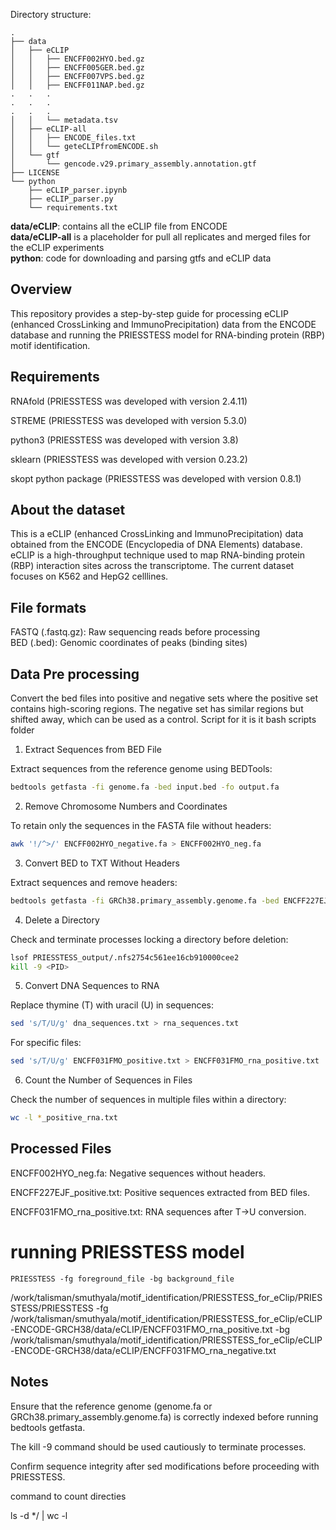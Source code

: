Directory structure:

```
.
├── data
│   ├── eCLIP
│   │   ├── ENCFF002HYO.bed.gz
│   │   ├── ENCFF005GER.bed.gz
│   │   ├── ENCFF007VPS.bed.gz
│   │   ├── ENCFF011NAP.bed.gz
.   .   .
.   .   .
.   .   .
│   │   └── metadata.tsv
│   ├── eCLIP-all
│   │   ├── ENCODE_files.txt
│   │   └── geteCLIPfromENCODE.sh
│   └── gtf
│       └── gencode.v29.primary_assembly.annotation.gtf
├── LICENSE
└── python
    ├── eCLIP_parser.ipynb
    ├── eCLIP_parser.py
    └── requirements.txt
```

__data/eCLIP__: contains all the eCLIP file from ENCODE  
__data/eCLIP-all__ is a placeholder for pull all replicates and merged files for the eCLIP experiments  
__python__: code for downloading and parsing gtfs and eCLIP data  

## Overview
This repository provides a step-by-step guide for processing eCLIP (enhanced CrossLinking and ImmunoPrecipitation) data from the ENCODE database and running the PRIESSTESS model for RNA-binding protein (RBP) motif identification.

## Requirements

RNAfold (PRIESSTESS was developed with version 2.4.11)

STREME (PRIESSTESS was developed with version 5.3.0)

python3 (PRIESSTESS was developed with version 3.8)

sklearn (PRIESSTESS was developed with version 0.23.2)

skopt python package (PRIESSTESS was developed with version 0.8.1)

## About the dataset
This is a eCLIP (enhanced CrossLinking and ImmunoPrecipitation) data obtained from the ENCODE (Encyclopedia of DNA Elements) database. eCLIP is a high-throughput technique used to map RNA-binding protein (RBP) interaction sites across the transcriptome. The current dataset focuses on K562 and HepG2 celllines. 

## File formats 
FASTQ (.fastq.gz): Raw sequencing reads before processing   
BED (.bed): Genomic coordinates of peaks (binding sites)      

## Data Pre processing 
Convert the bed files into positive and negative sets where the positive set contains high-scoring regions. The negative set has similar regions but shifted away, which can be used as a control.
Script for it is it bash scripts folder 

1. Extract Sequences from BED File

Extract sequences from the reference genome using BEDTools:

```bash
bedtools getfasta -fi genome.fa -bed input.bed -fo output.fa
```
2. Remove Chromosome Numbers and Coordinates

To retain only the sequences in the FASTA file without headers:
```bash
awk '!/^>/' ENCFF002HYO_negative.fa > ENCFF002HYO_neg.fa
```
3. Convert BED to TXT Without Headers

Extract sequences and remove headers:
```bash
bedtools getfasta -fi GRCh38.primary_assembly.genome.fa -bed ENCFF227EJF_positive.bed | grep -v "^>" > ENCFF227EJF_positive.txt
```
4. Delete a Directory

Check and terminate processes locking a directory before deletion:
```bash
lsof PRIESSTESS_output/.nfs2754c561ee16cb910000cee2
kill -9 <PID>
```
5. Convert DNA Sequences to RNA

Replace thymine (T) with uracil (U) in sequences:
```bash
sed 's/T/U/g' dna_sequences.txt > rna_sequences.txt
```
For specific files:
```bash
sed 's/T/U/g' ENCFF031FMO_positive.txt > ENCFF031FMO_rna_positive.txt
```
6. Count the Number of Sequences in Files

Check the number of sequences in multiple files within a directory:
```bash
wc -l *_positive_rna.txt
```
## Processed Files

ENCFF002HYO_neg.fa: Negative sequences without headers.

ENCFF227EJF_positive.txt: Positive sequences extracted from BED files.

ENCFF031FMO_rna_positive.txt: RNA sequences after T→U conversion.

# running PRIESSTESS model 
```
PRIESSTESS -fg foreground_file -bg background_file
```
/work/talisman/smuthyala/motif_identification/PRIESSTESS_for_eClip/PRIESSTESS/PRIESSTESS -fg /work/talisman/smuthyala/motif_identification/PRIESSTESS_for_eClip/eCLIP-ENCODE-GRCH38/data/eCLIP/ENCFF031FMO_rna_positive.txt -bg /work/talisman/smuthyala/motif_identification/PRIESSTESS_for_eClip/eCLIP-ENCODE-GRCH38/data/eCLIP/ENCFF031FMO_rna_negative.txt

## Notes

Ensure that the reference genome (genome.fa or GRCh38.primary_assembly.genome.fa) is correctly indexed before running bedtools getfasta.

The kill -9 command should be used cautiously to terminate processes.

Confirm sequence integrity after sed modifications before proceeding with PRIESSTESS.

command to count directies 

ls -d */ | wc -l
